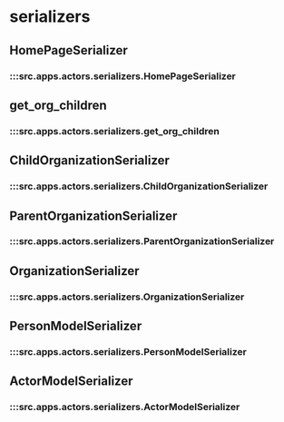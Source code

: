 # serializers

## HomePageSerializer

### :::src.apps.actors.serializers.HomePageSerializer

## get_org_children

### :::src.apps.actors.serializers.get_org_children

## ChildOrganizationSerializer

### :::src.apps.actors.serializers.ChildOrganizationSerializer

## ParentOrganizationSerializer

### :::src.apps.actors.serializers.ParentOrganizationSerializer

## OrganizationSerializer

### :::src.apps.actors.serializers.OrganizationSerializer

## PersonModelSerializer

### :::src.apps.actors.serializers.PersonModelSerializer

## ActorModelSerializer

### :::src.apps.actors.serializers.ActorModelSerializer

